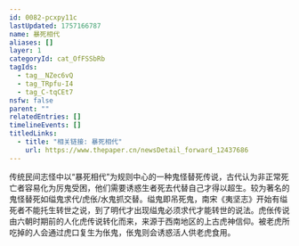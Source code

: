 ```yaml
---
id: 0082-pcxpy11c
lastUpdated: 1757166787
name: 暴死相代
aliases: []
layer: 1
categoryId: cat_OfFSSbRb
tagIds:
  - tag__NZec6vQ
  - tag_TRpfu-I4
  - tag_C-tqCEt7
nsfw: false
parent: ""
relatedEntries: []
timelineEvents: []
titledLinks:
  - title: "相关链接: 暴死相代"
    url: https://www.thepaper.cn/newsDetail_forward_12437686
---
```


传统民间志怪中以“暴死相代”为规则中心的一种鬼怪替死传说，古代认为非正常死亡者容易化为厉鬼受困，他们需要诱惑生者死去代替自己才得以超生。较为著名的鬼怪替死如缢鬼求代/虎伥/水鬼抓交替。缢鬼即吊死鬼，南宋《夷坚志》开始有缢死者不能托生转世之说，到了明代才出现缢鬼必须求代才能转世的说法。虎伥传说由六朝时期前的人化虎传说转化而来，来源于西南地区的上古虎神信仰。被老虎所吃掉的人会通过虎口复生为伥鬼，伥鬼则会诱惑活人供老虎食用。